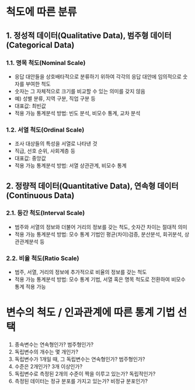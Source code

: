 # 척도에 따른 분류
## 1. 정성적 데이터(Qualitative Data), 범주형 데이터(Categorical Data)
### 1.1. 명목 척도(Nominal Scale)
* 응답 대안들을 상호배타적으로 분류하기 위하여 각각의 응답 대안에 임의적으로 숫자를 부여한 척도
* 숫자는 그 자체적으로 크기를 비교할 수 있는 의미를 갖지 않음
* 예) 성별 분류, 지역 구분, 직업 구분 등
* 대표값: 최빈값
* 적용 가능 통계분석 방법: 빈도 분석, 비모수 통계, 교차 분석

### 1.2. 서열 척도(Ordinal Scale)
* 조사 대상들의 특성을 서열로 나타낸 것
* 직급, 선호 순위, 사회계층 등
* 대표값: 중앙값
* 적용 가능 통계분석 방법: 서열 상관관계, 비모수 통계

## 2. 정량적 데이터(Quantitative Data), 연속형 데이터(Continuous Data)
### 2.1. 등간 척도(Interval Scale)
* 범주와 서열의 정보와 더불어 거리의 정보를 갖는 척도, 숫자간 차이는 절대적 의미
* 적용 가능 통계분석 방법: 모수 통계 기법인 평균(차이)검증, 분산분석, 회귀분석, 상관관계분석 등

### 2.2. 비율 척도(Ratio Scale)
* 범주, 서열, 거리의 정보에 추가적으로 비율의 정보를 갖는 척도
* 적용 가능 통계분석 방법: 모수 통계 기법, 서열 혹은 명목 척도로 전환하여 비모수 통계 적용 가능





# 변수의 척도 / 인과관계에 따른 통계 기법 선택
1. 종속변수는 연속형인가? 범주형인가?
2. 독립변수의 개수는 몇 개인가?
3. 독립변수가 1개일 때, 그 독립변수는 연속형인가? 범주형인가?
4. 수준은 2개인가? 3개 이상인가?
5. 독립변수로 측정된 2개의 수준이 짝을 이루고 있는가? 독립적인가?
6. 측정된 데이터는 정규 분포를 가지고 있는가? 비정규 분포인가?


